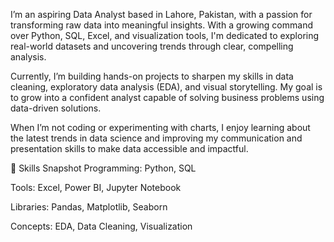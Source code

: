 I’m an aspiring Data Analyst based in Lahore, Pakistan, with a passion for transforming raw data into meaningful insights. With a growing command over Python, SQL, Excel, and visualization tools, I'm dedicated to exploring real-world datasets and uncovering trends through clear, compelling analysis.

Currently, I’m building hands-on projects to sharpen my skills in data cleaning, exploratory data analysis (EDA), and visual storytelling. My goal is to grow into a confident analyst capable of solving business problems using data-driven solutions.

When I’m not coding or experimenting with charts, I enjoy learning about the latest trends in data science and improving my communication and presentation skills to make data accessible and impactful.

🧰 Skills Snapshot
Programming: Python, SQL

Tools: Excel, Power BI, Jupyter Notebook

Libraries: Pandas, Matplotlib, Seaborn

Concepts: EDA, Data Cleaning, Visualization
